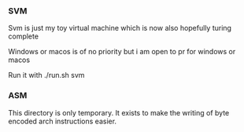 ### SVM

Svm is just my toy virtual machine
which is now also hopefully turing complete

Windows or macos is of no priority
but i am open to pr for windows or macos

Run it with ./run.sh svm

### ASM

This directory is only temporary. It exists to make the writing of byte encoded arch instructions easier.
